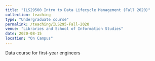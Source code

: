```yaml
---
title: "ILS29500 Intro to Data Lifecycle Management (Fall 2020)"
collection: teaching
type: "Undergraduate course"
permalink: /teaching/ILS295-Fall-2020
venue: "Libraries and School of Information Studies"
date: 2020-08-15
location: "On Campus"
---
```


Data course for first-year engineers

